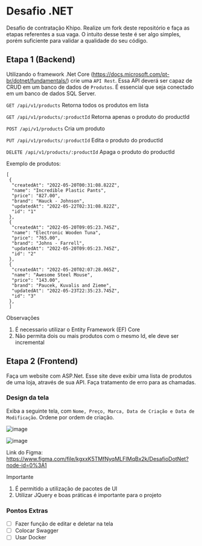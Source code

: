 # Desafio .NET
Desafio de contratação Khipo. Realize um fork deste repositório e faça as etapas referentes a sua vaga. O intuito desse teste é ser algo simples, porém suficiente para validar a qualidade do seu código.

## Etapa 1 (Backend)

Utilizando o framework .Net Core (https://docs.microsoft.com/pt-br/dotnet/fundamentals/) crie uma ``API Rest``. Essa API deverá ser capaz de CRUD em um banco de dados de ``Produtos``. É essencial que seja conectado em um banco de dados SQL Server.


``GET /api/v1/products``
Retorna todos os produtos em lista

``GET /api/v1/products/:productId``
Retorna apenas o produto do productId

``POST /api/v1/products``
Cria um produto

``PUT /api/v1/products/:productId``
Edita o produto do productId

``DELETE /api/v1/products/:productId``
Apaga o produto do productId

Exemplo de produtos:
```
[
 {
  "createdAt": "2022-05-20T00:31:08.822Z",
  "name": "Incredible Plastic Pants",
  "price": "827.00",
  "brand": "Hauck - Johnson",
  "updatedAt": "2022-05-22T02:31:08.822Z",
  "id": "1"
 },
 {
  "createdAt": "2022-05-20T09:05:23.745Z",
  "name": "Electronic Wooden Tuna",
  "price": "765.00",
  "brand": "Johns - Farrell",
  "updatedAt": "2022-05-20T09:05:23.745Z",
  "id": "2"
 },
 {
  "createdAt": "2022-05-20T02:07:28.065Z",
  "name": "Awesome Steel Mouse",
  "price": "143.00",
  "brand": "Paucek, Kuvalis and Zieme",
  "updatedAt": "2022-05-23T22:35:23.745Z",
  "id": "3"
 },
 ]
```

Observações
1. É necessario utilizar o Entity Framework (EF) Core
2. Não permita dois ou mais produtos com o mesmo Id, ele deve ser incremental

## Etapa 2 (Frontend)

Faça um website com ASP.Net. Esse site deve exibir uma lista de produtos de uma loja, através de sua API. Faça tratamento de erro para as chamadas.

### Design da tela
Exiba a seguinte tela, com ``Nome, Preço, Marca, Data de Criação e Data de Modificação``. Ordene por ordem de criação.

![image](https://user-images.githubusercontent.com/30670086/172623617-00692e3c-8849-473f-9145-b147b488c368.png)

![image](https://user-images.githubusercontent.com/30670086/172623809-70109ad7-b279-4221-b126-db038a7ba75d.png)

Link do Figma: https://www.figma.com/file/kgxxK5TMfNyqMLFIMqBx2k/DesafioDotNet?node-id=0%3A1



Importante
1. É permitido a utilização de pacotes de UI
2. Utilizar JQuery e boas práticas é importante para o projeto

### Pontos Extras
- [ ] Fazer função de editar e deletar na tela
- [ ] Colocar Swagger
- [ ] Usar Docker